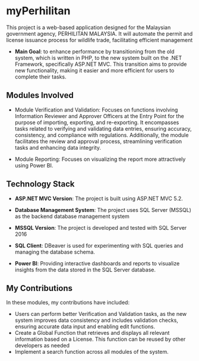 # myPerhilitan

This project is a web-based application designed for the Malaysian government agency, PERHILITAN MALAYSIA. 
It will automate the permit and license issuance process for wildlife trade, facilitating efficient management

- **Main Goal**: to enhance performance by transitioning from the old system, which is written in PHP, to the new system built on the .NET Framework,
  specifically ASP.NET MVC. This transition aims to provide new functionality, making it easier and more efficient for users to complete their tasks.
  
## Modules Involved

- Module Verification and Validation: Focuses on functions involving Information Reviewer and Approver Officers at the Entry Point for the purpose of importing, exporting, and re-exporting. It encompasses tasks related to verifying and validating data entries, ensuring accuracy, consistency, and compliance with regulations. Additionally, the module facilitates the review and approval process, streamlining verification tasks and enhancing data integrity.

- Module Reporting: Focuses on visualizing the report more attractively using Power BI.

## Technology Stack

- **ASP.NET MVC Version**: The project is built using ASP.NET MVC 5.2.

- **Database Management System**: The project uses SQL Server (MSSQL) as the backend database management system

- **MSSQL Version**: The project is developed and tested with SQL Server 2016

- **SQL Client**: DBeaver is used for experimenting with SQL queries and managing the database schema.

- **Power BI**: Providing interactive dashboards and reports to visualize insights from the data stored in the SQL Server database.

## My Contributions

In these modules, my contributions have included:

- Users can perform better Verification and Validation tasks, as the new system improves data consistency and includes validation checks, ensuring accurate data input and enabling edit functions.
- Create a Global Function that retrieves and displays all relevant information based on a License. This function can be reused by other developers as needed
- Implement a search function across all modules of the system.

